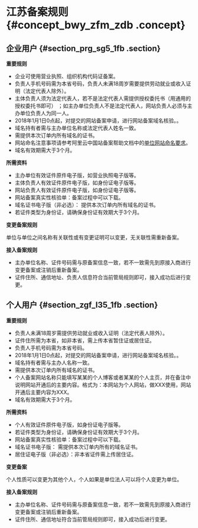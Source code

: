 # 江苏备案规则 {#concept_bwy_zfm_zdb .concept}

## 企业用户 {#section_prg_sg5_1fb .section}

 **重要规则** 

-   企业可使用营业执照、组织机构代码证备案。
-   负责人手机号码需为本省号码，负责人未满18周岁需要提供劳动就业或收入证明（法定代表人除外）。
-   主体负责人须为法定代表人，若不是法定代表人需提供授权委托书（用通用的授权委托书即可） ；如主办单位负责人不是法定代表人，网站负责人必须与主办单位负责人为同一人。
-   2018年1月1日0点起，对提交的网站备案申请，进行网站备案域名核验。。
-   域名持有者需与主办单位名称或法定代表人姓名一致。
-   需提供本次订单内所有域名的证书。
-   网站命名注意事项请参考阿里云中国站备案帮助文档中的[单位网站命名要求](https://help.aliyun.com/knowledge_detail/36948.html#title-yw5-zl7-utv)。
-   域名有效期需大于3个月。

 **所需资料** 

-   主办单位有效证件原件电子版，如营业执照电子版等。
-   主体负责人有效证件原件电子版，如身份证电子版等。
-   网站负责人有效证件原件电子版，如身份证电子版等。
-   网站备案真实性核验单：备案过程中可以下载。
-   域名证书电子版（非必选）： 提供本次订单内所有域名的证书。
-   若证件类型为身份证，请确保身份证有效期大于3个月。

 **变更备案规则** 

单位与单位之间名称有关联性或有变更证明可以变更，无关联性需重新备案。

 **接入备案规则** 

-   主办单位名称、证件号码需与原备案信息一致，若不一致需先到原接入商进行变更备案或注销后重新备案。
-   证件住所、通信地址、负责人信息符合当前管局规则即可，接入成功后进行变更。

## 个人用户 {#section_zgf_l35_1fb .section}

 **重要规则** 

-   负责人未满18周岁需提供劳动就业或收入证明（法定代表人除外）。
-   证件住所需为本省，如非本省，需上传本省暂住证或居住证。
-   负责人手机号码需为本省号码。
-   2018年1月1日0点起，对提交的网站备案申请，进行网站备案域名核验。。
-   域名持有者需与主办人名称一致。
-   需提供本次订单内所有域名的证书。
-   个人备案网站名称只能填写某某的个人博客或者某某的个人主页，并在备注中说明网站开通后的主要内容。格式为：本网站为个人网站，做XXX使用，网站开通后主要内容为XXX。
-   域名有效期需大于3个月。

 **所需资料** 

-   个人有效证件原件电子版，如身份证电子版等。
-   若证件类型为身份证，请确保身份证有效期大于3个月。
-   网站备案真实性核验单：备案过程中可以下载。
-   域名证书电子版： 需提供本次订单内所有的域名证书。
-   居住证电子版（非必选）：非本省证件需上传居住证。

 **变更备案** 

个人性质可以变更为其他个人，个人如果是单位法人可以将个人变更为单位。

 **接入备案规则** 

-   主办单位名称、证件号码需与原备案信息一致，若不一致需先到原接入商进行变更备案或注销后重新备案。
-   证件住所、通信地址符合当前管局规则即可，接入成功后进行变更。

